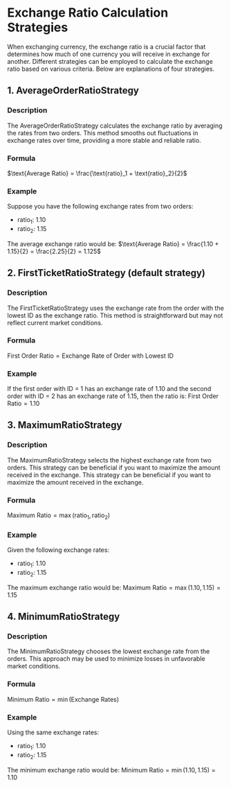# Exchange Ratio Calculation Strategies

When exchanging currency, the exchange ratio is a crucial factor that determines how much of one
currency you will receive in exchange for another. Different strategies can be employed to calculate
the exchange ratio based on various criteria. Below are explanations of four strategies.

## 1. AverageOrderRatioStrategy

### Description

The AverageOrderRatioStrategy calculates the exchange ratio by averaging the rates from two orders.
This method smooths out fluctuations in exchange rates over time, providing a more stable and
reliable ratio.

### Formula

$\text{Average Ratio} = \frac{\text{ratio}_1 + \text{ratio}_2}{2}$

### Example

Suppose you have the following exchange rates from two orders:

- $\text{ratio}_1$: 1.10
- $\text{ratio}_2$: 1.15

The average exchange ratio would be:
$\text{Average Ratio} = \frac{1.10 + 1.15}{2} = \frac{2.25}{2} = 1.125$

## 2. FirstTicketRatioStrategy (default strategy)

### Description

The FirstTicketRatioStrategy uses the exchange rate from the order with the lowest ID as the
exchange ratio. This method is straightforward but may not reflect current market conditions.

### Formula

$\text{First Order Ratio} = \text{Exchange Rate of Order with Lowest ID}$

### Example

If the first order with ID = 1 has an exchange rate of 1.10 and the second order with ID = 2 has an
exchange rate of 1.15, then the ratio is:
$\text{First Order Ratio} = 1.10$

## 3. MaximumRatioStrategy

### Description

The MaximumRatioStrategy selects the highest exchange rate from two orders. This strategy can be
beneficial if you want to maximize the amount received in the exchange. This strategy can be
beneficial if you want to maximize the amount received in the exchange.

### Formula

$\text{Maximum Ratio} = \max(\text{ratio}_1, \text{ratio}_2)$

### Example

Given the following exchange rates:

- $\text{ratio}_1$: 1.10
- $\text{ratio}_2$: 1.15

The maximum exchange ratio would be:
$\text{Maximum Ratio} = \max(1.10, 1.15) = 1.15$

## 4. MinimumRatioStrategy

### Description

The MinimumRatioStrategy chooses the lowest exchange rate from the orders. This approach may be used
to minimize losses in unfavorable market conditions.

### Formula

$\text{Minimum Ratio} = \min(\text{Exchange Rates})$

### Example

Using the same exchange rates:

- $\text{ratio}_1$: 1.10
- $\text{ratio}_2$: 1.15

The minimum exchange ratio would be:
$\text{Minimum Ratio} = \min(1.10, 1.15) = 1.10$

